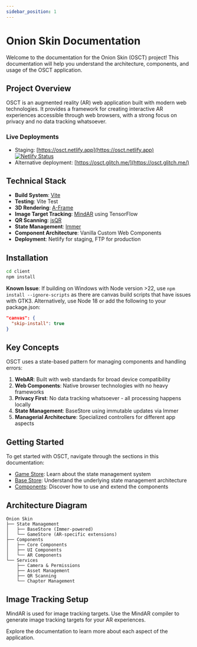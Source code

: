 ```yaml
---
sidebar_position: 1
---
```


# Onion Skin Documentation

Welcome to the documentation for the Onion Skin (OSCT) project! This documentation will help you understand the architecture, components, and usage of the OSCT application.

## Project Overview

OSCT is an augmented reality (AR) web application built with modern web technologies. It provides a framework for creating interactive AR experiences accessible through web browsers, with a strong focus on privacy and no data tracking whatsoever.

### Live Deployments

- Staging: [https://osct.netlify.app](https://osct.netlify.app) [![Netlify Status](https://api.netlify.com/api/v1/badges/98de0d7b-4e71-4848-b987-6caa89675835/deploy-status)](https://app.netlify.com/sites/osct/deploys)
- Alternative deployment: [https://osct.glitch.me/](https://osct.glitch.me/)

## Technical Stack

- **Build System**: [Vite](https://vitejs.dev/)
- **Testing**: Vite Test
- **3D Rendering**: [A-Frame](https://aframe.io/)
- **Image Target Tracking**: [MindAR](https://hiukim.github.io/mind-ar-js-doc/) using TensorFlow
- **QR Scanning**: [jsQR](https://github.com/cozmo/jsQR)
- **State Management**: [Immer](https://immerjs.github.io/immer/)
- **Component Architecture**: Vanilla Custom Web Components
- **Deployment**: Netlify for staging, FTP for production

## Installation

```bash
cd client
npm install
```

**Known Issue**: If building on Windows with Node version >22, use `npm install --ignore-scripts` as there are canvas build scripts that have issues with GTK3. Alternatively, use Node 18 or add the following to your package.json:

```json
"canvas": {
  "skip-install": true
}
```

## Key Concepts

OSCT uses a state-based pattern for managing components and handling errors:

1. **WebAR**: Built with web standards for broad device compatibility
2. **Web Components**: Native browser technologies with no heavy frameworks
3. **Privacy First**: No data tracking whatsoever - all processing happens locally
4. **State Management**: BaseStore using immutable updates via Immer
5. **Managerial Architecture**: Specialized controllers for different app aspects

## Getting Started

To get started with OSCT, navigate through the sections in this documentation:

- [Game Store](/docs/store/game-store): Learn about the state management system
- [Base Store](/docs/store/base-store): Understand the underlying state management architecture
- [Components](/docs/components/example-usage): Discover how to use and extend the components

## Architecture Diagram

```
Onion Skin
├── State Management
│   ├── BaseStore (Immer-powered)
│   └── GameStore (AR-specific extensions)
├── Components
│   ├── Core Components
│   ├── UI Components
│   └── AR Components
└── Services
    ├── Camera & Permissions
    ├── Asset Management
    ├── QR Scanning
    └── Chapter Management
```

## Image Tracking Setup

MindAR is used for image tracking targets. Use the MindAR compiler to generate image tracking targets for your AR experiences.

Explore the documentation to learn more about each aspect of the application.
